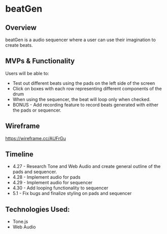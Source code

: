 # beatGen

## Overview
beatGen is a audio sequencer where a user can use their imagination to create beats. 

## MVPs & Functionality

Users will be able to:

- Test out different beats using the pads on the left side of the screen
- Click on boxes with each row representing different components of the drum
- When using the sequencer, the beat will loop only when checked.
- BONUS - Add recording feature to record beats generated with either the pads or sequencer.


## Wireframe
https://wireframe.cc/AUFrGu

## Timeline
- 4.27 - Research Tone and Web Audio and create general outline of the pads and sequencer.
- 4.28 - Implement audio for pads 
- 4.29 - Implement audio for sequencer
- 4.30 - Add looping functionality to sequencer
- 5.1 - Fix bugs and finalize styling on pads and sequencer 


## Technologies Used:
- Tone.js
- Web Audio